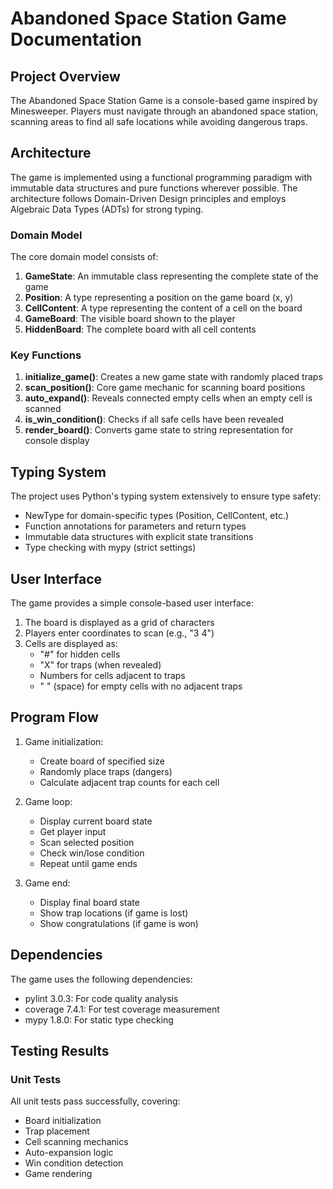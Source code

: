 # Abandoned Space Station Game Documentation

## Project Overview

The Abandoned Space Station Game is a console-based game inspired by Minesweeper. Players must navigate through an abandoned space station, scanning areas to find all safe locations while avoiding dangerous traps.

## Architecture

The game is implemented using a functional programming paradigm with immutable data structures and pure functions wherever possible. The architecture follows Domain-Driven Design principles and employs Algebraic Data Types (ADTs) for strong typing.

### Domain Model

The core domain model consists of:

1. **GameState**: An immutable class representing the complete state of the game
2. **Position**: A type representing a position on the game board (x, y)
3. **CellContent**: A type representing the content of a cell on the board
4. **GameBoard**: The visible board shown to the player
5. **HiddenBoard**: The complete board with all cell contents

### Key Functions

1. **initialize_game()**: Creates a new game state with randomly placed traps
2. **scan_position()**: Core game mechanic for scanning board positions
3. **auto_expand()**: Reveals connected empty cells when an empty cell is scanned
4. **is_win_condition()**: Checks if all safe cells have been revealed
5. **render_board()**: Converts game state to string representation for console display

## Typing System

The project uses Python's typing system extensively to ensure type safety:

- NewType for domain-specific types (Position, CellContent, etc.)
- Function annotations for parameters and return types
- Immutable data structures with explicit state transitions
- Type checking with mypy (strict settings)

## User Interface

The game provides a simple console-based user interface:

1. The board is displayed as a grid of characters
2. Players enter coordinates to scan (e.g., "3 4")
3. Cells are displayed as:
   - "#" for hidden cells
   - "X" for traps (when revealed)
   - Numbers for cells adjacent to traps
   - " " (space) for empty cells with no adjacent traps

## Program Flow

1. Game initialization:
   - Create board of specified size
   - Randomly place traps (dangers)
   - Calculate adjacent trap counts for each cell

2. Game loop:
   - Display current board state
   - Get player input
   - Scan selected position
   - Check win/lose condition
   - Repeat until game ends

3. Game end:
   - Display final board state
   - Show trap locations (if game is lost)
   - Show congratulations (if game is won)

## Dependencies

The game uses the following dependencies:

- pylint 3.0.3: For code quality analysis
- coverage 7.4.1: For test coverage measurement
- mypy 1.8.0: For static type checking

## Testing Results

### Unit Tests

All unit tests pass successfully, covering:

- Board initialization
- Trap placement
- Cell scanning mechanics
- Auto-expansion logic
- Win condition detection
- Game rendering
